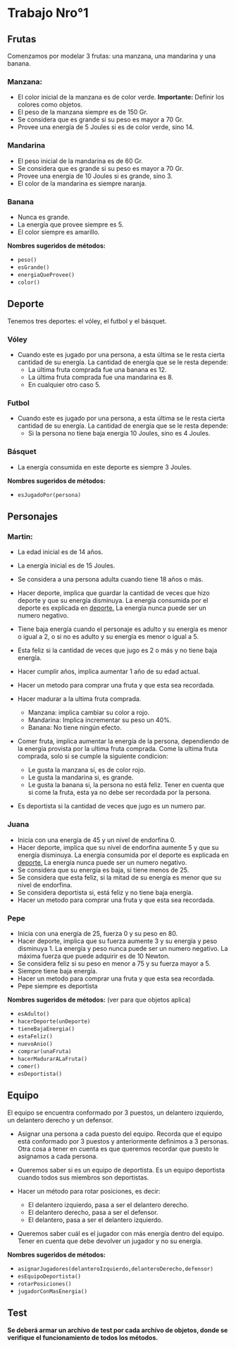 # Trabajo Nro°1

## Frutas
Comenzamos por modelar 3 frutas: una manzana, una mandarina y una banana.

### Manzana:
- El color inicial de la manzana es de color verde.
**Importante:** Definir los colores como objetos.
- El peso de la manzana siempre es de 150 Gr.
- Se considera que es grande si su peso es mayor a 70 Gr.
- Provee una energía de 5 Joules si es de color verde, sino 14.

### Mandarina
- El peso inicial de la mandarina es de 60 Gr.
- Se considera que es grande si su peso es mayor a 70 Gr.
- Provee una energía de 10 Joules si es grande, sino 3.
- El color de la mandarina es siempre naranja.

### Banana
- Nunca es grande.
- La energía que provee siempre es 5.
- El color siempre es amarillo.

**Nombres sugeridos de métodos:**
- `peso()`
- `esGrande()`
- `energiaQueProvee()`
- `color()`

<h2 id="Dep">Deporte</h2>
Tenemos tres deportes: el vóley, el futbol y el básquet.

### Vóley
- Cuando este es jugado por una persona, a esta última se le resta cierta cantidad de su energía. La cantidad de energía que se le resta depende:
    - La última fruta comprada fue una banana es 12.
    - La última fruta comprada fue una mandarina es 8.
    - En cualquier otro caso 5.

### Futbol
- Cuando este es jugado por una persona, a esta última se le resta cierta cantidad de su energía. La cantidad de energía que se le resta depende:
    - Si la persona no tiene baja energia 10 Joules, sino es 4 Joules.

### Básquet
- La energía consumida en este deporte es siempre 3 Joules.

**Nombres sugeridos de métodos:**
- `esJugadoPor(persona)`

## Personajes
### Martin:
- La edad inicial es de 14 años.
- La energía inicial es de 15 Joules.
- Se considera a una persona adulta cuando tiene 18 años o más.
- Hacer deporte, implica que guardar la cantidad de veces que hizo deporte y que su energía disminuya. La energía consumida por el deporte es explicada en <a href="#Dep">deporte.</a> La energía nunca puede ser un numero negativo.
- Tiene baja energía cuando el personaje es adulto y su energía es menor o igual a 2, o si no es adulto y su energía es menor o igual a 5.
- Esta feliz si la cantidad de veces que jugo es 2 o más y no tiene baja energía.
- Hacer cumplir años, implica aumentar 1 año de su edad actual.
- Hacer un metodo para comprar una fruta y que esta sea recordada. 
- Hacer madurar a la ultima fruta comprada.
    - Manzana: implica cambiar su color a rojo.
    - Mandarina: Implica incrementar su peso un 40%.
    - Banana: No tiene ningún efecto.

- Comer fruta, implica aumentar la energía de la persona, dependiendo de la energía provista por la ultima fruta comprada. Come la ultima fruta comprada, solo si se cumple la siguiente condicion:
    - Le gusta la manzana sí, es de color rojo.
    - Le gusta la mandarina si, es grande.
    - Le gusta la banana si, la persona no está feliz.
Tener en cuenta que si come la fruta, esta ya no debe ser recordada por la persona.

- Es deportista si la cantidad de veces que jugo es un numero par.

### Juana
- Inicia con una energía de 45 y un nivel de endorfina 0.
- Hacer deporte, implica que su nivel de endorfina aumente 5 y que su energía disminuya. La energía consumida por el deporte es explicada en <a href="#Dep">deporte.</a> La energía nunca puede ser un numero negativo.
- Se considera que su energía es baja, si tiene menos de 25.
- Se considera que esta feliz, si la mitad de su energía es menor que su nivel de endorfina.
- Se considera deportista si, está feliz y no tiene baja energía.
- Hacer un metodo para comprar una fruta y que esta sea recordada. 

### Pepe
- Inicia con una energía de 25, fuerza 0 y su peso en 80.
- Hacer deporte, implica que su fuerza aumente 3 y su energía y peso disminuya 1. La energía y peso nunca puede ser un numero negativo. La máxima fuerza que puede adquirir es de 10 Newton. 
- Se considera feliz si su peso en menor a 75 y su fuerza mayor a 5.
- Siempre tiene baja energía.
- Hacer un metodo para comprar una fruta y que esta sea recordada. 
- Pepe siempre es deportista

**Nombres sugeridos de métodos:** (ver para que objetos aplica)
- `esAdulto()`
- `hacerDeporte(unDeporte)`
- `tieneBajaEnergia()`
- `estaFeliz()`
- `nuevoAnio()`
- `comprar(unaFruta)`
- `hacerMadurarALaFruta()`
- `comer()`
- `esDeportista()`

## Equipo
El equipo se encuentra conformado por 3 puestos, un delantero izquierdo, un delantero derecho y un defensor. 

- Asignar una persona a cada puesto del equipo. Recorda que el equipo está conformado por 3 puestos y anteriormente definimos a 3 personas. Otra cosa a tener en cuenta es que queremos recordar que puesto le asignamos a cada persona.

- Queremos saber si es un equipo de deportista. Es un equipo deportista cuando todos sus miembros son deportistas.

- Hacer un método para rotar posiciones, es decir:
    - El delantero izquierdo, pasa a ser el delantero derecho.
    - El delantero derecho, pasa a ser el defensor.
    - El delantero, pasa a ser el delantero izquierdo.

- Queremos saber cuál es el jugador con más energía dentro del equipo. Tener en cuenta que debe devolver un jugador y no su energía.

**Nombres sugeridos de métodos:**
- `asignarJugadores(delanteroIzquierdo,delanteroDerecho,defensor)`
- `esEquipoDeportista()`
- `rotarPosiciones()`
- `jugadorConMasEnergia()`

## Test
**Se deberá armar un archivo de test por cada archivo de objetos, donde se verifique el funcionamiento de todos los métodos.**
